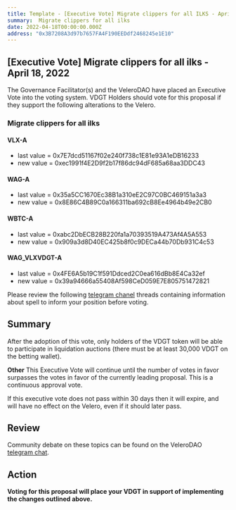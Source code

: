 ```yaml
---
title: Template - [Executive Vote] Migrate clippers for all ILKS - April 18, 2022
summary:  Migrate clippers for all ilks
date: 2022-04-18T00:00:00.000Z
address: "0x3B7208A3d97b7657FA4F190EEDdf2468245e1E10"
---
```

## [Executive Vote]  Migrate clippers for all ilks - April 18, 2022

The Governance Facilitator(s) and the VeleroDAO have placed an Executive Vote into the voting system. VDGT Holders should vote for this proposal if they support the following alterations to the Velero.

###  Migrate clippers for all ilks

#### VLX-A
* last value = 0x7E7dcd51167f02e240f738c1E81e93A1eDB16233
* new value = 0xec1991f4E2D9f2b17f86dc94dF685a68aa3DDC43

#### WAG-A
* last value = 0x35a5CC1670Ec38B1a310eE2C97C0BC469151a3a3
* new value = 0x8E86C4B89C0a166311ba692cB8Ee4964b49e2CB0

#### WBTC-A
* last value = 0xabc2DbECB28B220fa1a70393519A473Af4A5A553
* new value = 0x909a3d8D40EC425b8f0c9DECa44b70Db931C4c53

#### WAG_VLXVDGT-A
* last value = 0x4FE6A5b19C1f591Ddced2C0ea616dBb8E4Ca32ef
* new value = 0x39a94666a55408Af598CeD059E7E805751472821

Please review the following [telegram chanel](https://t.me/velerodao) threads containing information about spell to inform your position before voting.

## Summary
After the adoption of this vote, only holders of the VDGT token will be able to participate in liquidation auctions (there must be at least 30,000 VDGT on the betting wallet).

**Other**
This Executive Vote will continue until the number of votes in favor surpasses the votes in favor of the currently leading proposal. This is a continuous approval vote. 

If this executive vote does not pass within 30 days then it will expire, and will have no effect on the Velero, even if it should later pass. 

## Review

Community debate on these topics can be found on the VeleroDAO  [telegram chat](https://t.me/velero_chat). 


## Action

**Voting for this proposal will place your VDGT in support of implementing the changes outlined above.**
